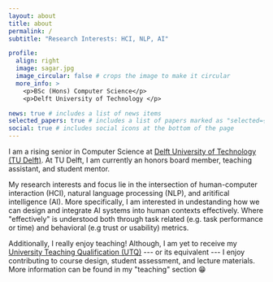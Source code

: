 ```yaml
---
layout: about
title: about
permalink: /
subtitle: "Research Interests: HCI, NLP, AI"

profile:
  align: right
  image: sagar.jpg
  image_circular: false # crops the image to make it circular
  more_info: >
    <p>BSc (Hons) Computer Science</p>
    <p>Delft University of Technology </p>

news: true # includes a list of news items
selected_papers: true # includes a list of papers marked as "selected={true}"
social: true # includes social icons at the bottom of the page
---
```


I am a rising senior in Computer Science at [Delft University of Technology (TU Delft)](https://www.tudelft.nl/en/). At TU Delft, I am currently an honors board member, teaching assistant, and student mentor.

My research interests and focus lie in the intersection of human-computer interaction (HCI), natural language processing (NLP), and aritifical intelligence (AI). More specifically, I am interested in undestanding how we can design and integrate AI systems into human contexts effectively. Where "effectively" is understood both through task related (e.g. task performance or time) and behavioral (e.g trust or usability) metrics.

Additionally, I really enjoy teaching! Although, I am yet to receive my [University Teaching Qualification (UTQ)](https://www.tudelft.nl/teaching-support/training-events/university-teaching-qualification-utq-bko) --- or its equivalent --- I enjoy contributing to course design, student assessment, and lecture materials. More information can be found in my "teaching" section :grin:
